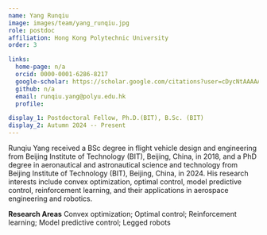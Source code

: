 ```yaml
---
name: Yang Runqiu
image: images/team/yang_runqiu.jpg
role: postdoc
affiliation: Hong Kong Polytechnic University
order: 3

links:
  home-page: n/a
  orcid: 0000-0001-6286-8217
  google-scholar: https://scholar.google.com/citations?user=cDycNtAAAAAJ&hl=en
  github: n/a
  email: runqiu.yang@polyu.edu.hk
  profile: 

display_1: Postdoctoral Fellow, Ph.D.(BIT), B.Sc. (BIT)
display_2: Autumn 2024 -- Present
---
```


<!--  Add a short self introduction here -->
<!-- Like Research Areas -->

Runqiu Yang received a BSc degree in flight vehicle design and engineering from Beijing Institute of Technology (BIT), Beijing, China, in 2018, and a PhD degree in aeronautical and astronautical science and technology from Beijing Institute of Technology (BIT), Beijing, China, in 2024. His research interests include convex optimization, optimal control, model predictive control, reinforcement learning, and their applications in aerospace engineering and robotics.

**Research Areas**
Convex optimization; Optimal control; Reinforcement learning; Model predictive control; Legged robots

